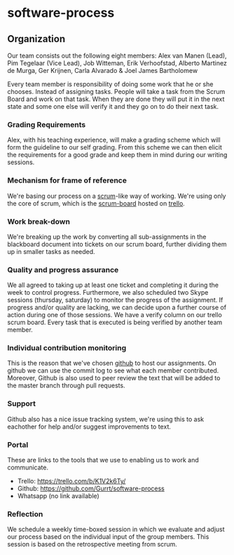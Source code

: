 # software-process

## Organization
Our team consists out the following eight members:
Alex van Manen (Lead),
Pim Tegelaar (Vice Lead),
Job Witteman,
Erik Verhoofstad,
Alberto Martinez de Murga,
Ger Krijnen,
Carla Alvarado &
Joel James Bartholomew

Every team member is responsibility of doing some work that he or she chooses. Instead of assigning tasks. People will take a task from the Scrum Board and work on that task. When they are done they will put it in the next state and some one else will verify it and they go on to do their next task.


### Grading Requirements
Alex, with his teaching experience, will make a grading scheme which will form the guideline to our self grading.
From this scheme we can then elicit the requirements for a good grade and keep them in mind during our writing sessions.

### Mechanism for frame of reference
We're basing our process on a [scrum](http://www.scrumguides.org/scrum-guide.html)-like way of working.
We're using only the core of scrum, which is the [scrum-board](https://www.mountaingoatsoftware.com/agile/scrum/task-boards) hosted on [trello](https://trello.com).

### Work break-down
We're breaking up the work by converting all sub-assignments in the blackboard document into tickets on our scrum board, further dividing them up in smaller tasks as needed.

### Quality and progress assurance
We all agreed to taking up at least one ticket and completing it during the week to control progress.
Furthermore, we also scheduled two Skype sessions (thursday, saturday) to monitor the progress of the assignment.
If progress and/or quality are lacking, we can decide upon a further course of action during one of those sessions. We have a verify column on our trello scrum board. Every task that is executed is being verified by another team member.

### Individual contribution monitoring
This is the reason that we've chosen [github](https://github.com) to host our assignments.
On github we can use the commit log to see what each member contributed.
Moreover, Github is also used to peer review the text that will be added to the master branch through pull requests.

### Support
Github also has a nice issue tracking system, we're using this to ask eachother for help and/or suggest improvements to text.

### Portal
These are links to the tools that we use to enabling us to work and communicate. 
 * Trello: https://trello.com/b/K1V2k6Ty/     
 * Github: https://github.com/Gurrt/software-process
 * Whatsapp (no link available)

### Reflection
We schedule a weekly time-boxed session in which we evaluate and adjust our process based on the individual input of the group members. This session is based on the retrospective meeting from scrum. 


